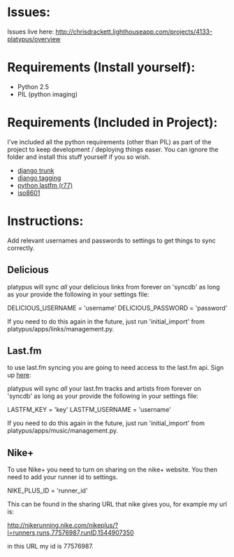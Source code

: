 Issues:
=======

Issues live here: http://chrisdrackett.lighthouseapp.com/projects/4133-platypus/overview

Requirements (Install yourself):
=============

* Python 2.5
* PIL (python imaging)

Requirements (Included in Project):
====================

I've included all the python requirements (other than PIL) as part of the project to keep development / deploying things easer. You can ignore the folder and install this stuff yourself if you so wish.

* [django trunk](http://www.djangoproject.com/download/)
* [django tagging](http://code.google.com/p/django-tagging/)
* [python lastfm (r77)](http://code.google.com/p/python-lastfm/)
* [iso8601](http://pypi.python.org/pypi/iso8601/)

Instructions:
=============

Add relevant usernames and passwords to settings to get things to sync correctly.

Delicious
---------

platypus will sync *all* your delicious links from forever on 'syncdb' as long as your provide the following in your settings file:

DELICIOUS_USERNAME = 'username'
DELICIOUS_PASSWORD = 'password'

If you need to do this again in the future, just run 'initial_import' from platypus/apps/links/management.py.

Last.fm
-------

to use last.fm syncing you are going to need access to the last.fm api. Sign up [here](http://www.last.fm/api): 

platypus will sync *all* your last.fm tracks and artists from forever on 'syncdb' as long as your provide the following in your settings file:

LASTFM_KEY = 'key'
LASTFM_USERNAME = 'username'

If you need to do this again in the future, just run 'initial_import' from platypus/apps/music/management.py.

Nike+
-----

To use Nike+ you need to turn on sharing on the nike+ website. You then need to add your runner id to settings.

NIKE_PLUS_ID = 'runner_id'

This can be found in the sharing URL that nike gives you, for example my url is:

http://nikerunning.nike.com/nikeplus/?l=runners,runs,77576987,runID,1544907350

in this URL my id is 77576987.


